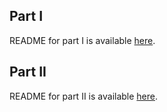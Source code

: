 ## Part I

README for part I is available [here](https://github.com/mitya367/Database_MYSQL_Project_Part2/blob/master/ProjectPart1/README_First.md).

## Part II

README for part II is available [here](https://github.com/mitya367/Database_MYSQL_Project_Part2/blob/master/Project%20Part%202/README.md).